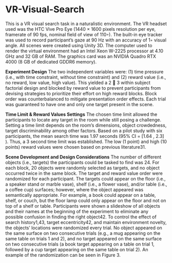 # VR-Visual-Search
This is a VR visual search task in a naturalistic environment.
The VR headset used was the HTC Vive Pro Eye (1440 × 1600 pixels resolution per eye, framerate of 90 fps, nominal field of view of 110◦). The built-in eye tracker was used to record participant’s gaze at 90 Hz with an accuracy of 1◦ visual angle. All scenes were created using Unity 3D. The computer used to render the virtual environment had an Intel Xeon W-2225 processor at 4.10 GHz and 32 GB of RAM. The graphics card was an NVIDIA Quadro RTX 4000 (8 GB of dedicated GDDR6 memory). 

**Experiment Design**
The two independent variables were: (1) time pressure (i.e., with time constraint, without time constraint) and (2) reward value (i.e., no reward, low value, high value). This yielded a 2  3 within subject factorial design and blocked by reward value to prevent participants from devising strategies to prioritize their effort on high reward blocks. Block order was counterbalanced to mitigate presentation order effects. Each trial was guaranteed to have one and only one target present in the scene.

**Time Limit & Reward Values Settings**
The chosen time limit allowed the participants to locate any target in the room while still posing a challenge. Setting a time limit depends on the room’s dimensions, object crowdedness, target discriminability among other factors. Based on a pilot study with six participants, the mean search time was 1.97 seconds (95% CI = [1.64 , 2.3] ). Thus, a 3 second time limit was established. The low (1 point) and high (10 points) reward values were chosen based on previous literature31.

**Scene Development and Design Considerations**
The number of different objects (i.e., targets) the participants could be tasked to find was 24. For each block, 20 objects were randomly selected as targets, and no object occurred twice in the same block. The target and reward value order were randomized for each participant. The targets could appear on the floor (i.e., a speaker stand or marble vase), shelf (i.e., a flower vase), and/or table (i.e., a coffee cup) surfaces; however, where the object appeared was semantically appropriate. For example, a book could appear on a table, shelf, or couch, but the floor lamp could only appear on the floor and not on top of a shelf or table. 
Participants were shown a slideshow of all objects and their names at the beginning of the experiment to eliminate any possible confusion in finding the right object42. To control the effect of search history1,43, target eccentricity42, and maintain environment novelty, the objects’ locations were randomized every trial. No object appeared on the same surface on two consecutive trials (e.g., a mug appearing on the same table on trials 1 and 2), and no target appeared on the same surface on two consecutive trials (a book target appearing on a table on trial 1, followed by a cup target appearing on the same table on trial 2).  An example of the randomization can be seen in Figure 3.
